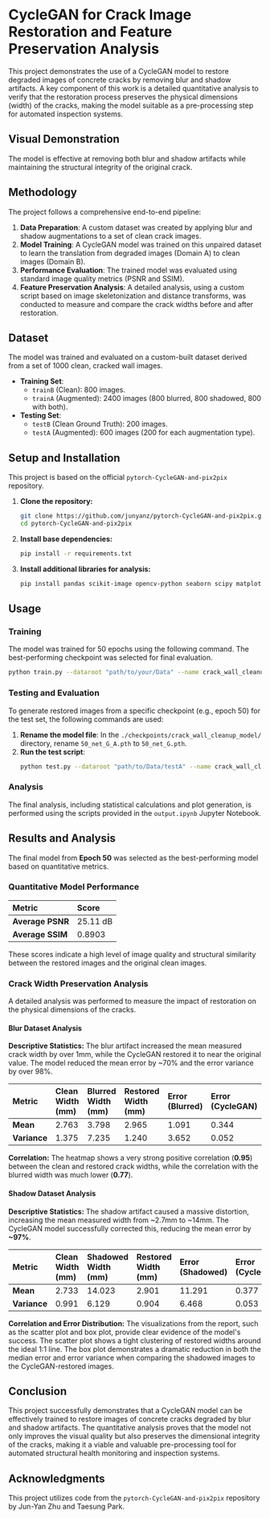 # CycleGAN for Crack Image Restoration and Feature Preservation Analysis

This project demonstrates the use of a CycleGAN model to restore degraded images of concrete cracks by removing blur and shadow artifacts. A key component of this work is a detailed quantitative analysis to verify that the restoration process preserves the physical dimensions (width) of the cracks, making the model suitable as a pre-processing step for automated inspection systems.

## Visual Demonstration

The model is effective at removing both blur and shadow artifacts while maintaining the structural integrity of the original crack.


## Methodology

The project follows a comprehensive end-to-end pipeline:

1.  **Data Preparation**: A custom dataset was created by applying blur and shadow augmentations to a set of clean crack images.
2.  **Model Training**: A CycleGAN model was trained on this unpaired dataset to learn the translation from degraded images (Domain A) to clean images (Domain B).
3.  **Performance Evaluation**: The trained model was evaluated using standard image quality metrics (PSNR and SSIM).
4.  **Feature Preservation Analysis**: A detailed analysis, using a custom script based on image skeletonization and distance transforms, was conducted to measure and compare the crack widths before and after restoration.

## Dataset

The model was trained and evaluated on a custom-built dataset derived from a set of 1000 clean, cracked wall images.

  * **Training Set**:
      * `trainB` (Clean): 800 images.
      * `trainA` (Augmented): 2400 images (800 blurred, 800 shadowed, 800 with both).
  * **Testing Set**:
      * `testB` (Clean Ground Truth): 200 images.
      * `testA` (Augmented): 600 images (200 for each augmentation type).

## Setup and Installation

This project is based on the official `pytorch-CycleGAN-and-pix2pix` repository.

1.  **Clone the repository:**

    ```bash
    git clone https://github.com/junyanz/pytorch-CycleGAN-and-pix2pix.git
    cd pytorch-CycleGAN-and-pix2pix
    ```

2.  **Install base dependencies:**

    ```bash
    pip install -r requirements.txt
    ```

3.  **Install additional libraries for analysis:**

    ```bash
    pip install pandas scikit-image opencv-python seaborn scipy matplotlib
    ```

## Usage

### Training

The model was trained for 50 epochs using the following command. The best-performing checkpoint was selected for final evaluation.

```bash
python train.py --dataroot "path/to/your/Data" --name crack_wall_cleanup_model --model cycle_gan --gpu_ids 0 --batch_size 1 --load_size 256
```

### Testing and Evaluation

To generate restored images from a specific checkpoint (e.g., epoch 50) for the test set, the following commands are used:

1.  **Rename the model file**: In the `./checkpoints/crack_wall_cleanup_model/` directory, rename `50_net_G_A.pth` to `50_net_G.pth`.
2.  **Run the test script**:
    ```bash
    python test.py --dataroot "path/to/Data/testA" --name crack_wall_cleanup_model --model test --epoch 50 --num_test 1000
    ```

### Analysis

The final analysis, including statistical calculations and plot generation, is performed using the scripts provided in the `output.ipynb` Jupyter Notebook.

## Results and Analysis

The final model from **Epoch 50** was selected as the best-performing model based on quantitative metrics.

### Quantitative Model Performance

| Metric | Score |
| :--- | :--- |
| **Average PSNR** | 25.11 dB |
| **Average SSIM** | 0.8903 |

These scores indicate a high level of image quality and structural similarity between the restored images and the original clean images.

### Crack Width Preservation Analysis

A detailed analysis was performed to measure the impact of restoration on the physical dimensions of the cracks.

#### Blur Dataset Analysis

**Descriptive Statistics:**
The blur artifact increased the mean measured crack width by over 1mm, while the CycleGAN restored it to near the original value. The model reduced the mean error by \~70% and the error variance by over 98%.

| Metric | Clean Width (mm) | Blurred Width (mm) | Restored Width (mm) | Error (Blurred) | Error (CycleGAN) |
| :--- | :--- | :--- | :--- | :--- | :--- |
| **Mean** | 2.763 | 3.798 | 2.965 | 1.091 | 0.344 |
| **Variance** | 1.375 | 7.235 | 1.240 | 3.652 | 0.052 |

**Correlation:**
The heatmap shows a very strong positive correlation (**0.95**) between the clean and restored crack widths, while the correlation with the blurred width was much lower (**0.77**).

#### Shadow Dataset Analysis

**Descriptive Statistics:**
The shadow artifact caused a massive distortion, increasing the mean measured width from \~2.7mm to \~14mm. The CycleGAN model successfully corrected this, reducing the mean error by **\~97%**.

| Metric | Clean Width (mm) | Shadowed Width (mm) | Restored Width (mm) | Error (Shadowed) | Error (CycleGAN) |
| :--- | :--- | :--- | :--- | :--- | :--- |
| **Mean** | 2.733 | 14.023 | 2.901 | 11.291 | 0.377 |
| **Variance** | 0.991 | 6.129 | 0.904 | 6.468 | 0.053 |

**Correlation and Error Distribution:**
The visualizations from the report, such as the scatter plot and box plot, provide clear evidence of the model's success. The scatter plot shows a tight clustering of restored widths around the ideal 1:1 line. The box plot demonstrates a dramatic reduction in both the median error and error variance when comparing the shadowed images to the CycleGAN-restored images.

## Conclusion

This project successfully demonstrates that a CycleGAN model can be effectively trained to restore images of concrete cracks degraded by blur and shadow artifacts. The quantitative analysis proves that the model not only improves the visual quality but also preserves the dimensional integrity of the cracks, making it a viable and valuable pre-processing tool for automated structural health monitoring and inspection systems.

## Acknowledgments

This project utilizes code from the `pytorch-CycleGAN-and-pix2pix` repository by Jun-Yan Zhu and Taesung Park.
